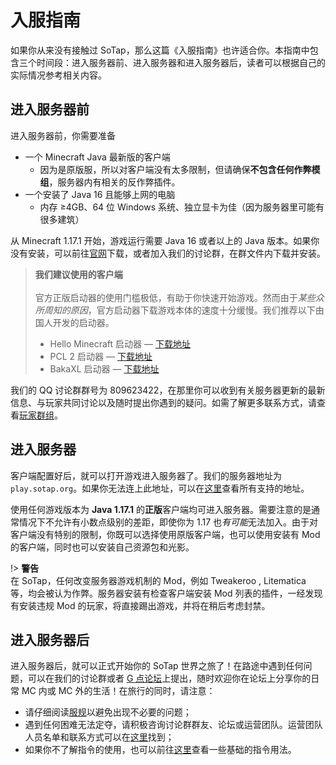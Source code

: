 # 入服指南

如果你从来没有接触过 SoTap，那么这篇《入服指南》也许适合你。本指南中包含三个时间段：进入服务器前、进入服务器和进入服务器后，读者可以根据自己的实际情况参考相关内容。

## 进入服务器前

进入服务器前，你需要准备

- 一个 Minecraft Java 最新版的客户端
  - 因为是原版服，所以对客户端没有太多限制，但请确保**不包含任何作弊模组**，服务器内有相关的反作弊插件。
- 一个安装了 Java 16 且能够上网的电脑
  - 内存 ≥4GB、64 位 Windows 系统、独立显卡为佳（因为服务器里可能有很多建筑）

从 Minecraft 1.17.1 开始，游戏运行需要 Java 16 或者以上的 Java 版本。如果你没有安装，可以前往[官网](https://www.oracle.com/java/technologies/javase-jdk16-downloads.html)下载，或者加入我们的讨论群，在群文件内下载并安装。

> **我们建议使用的客户端**<br><br>
> 官方正版启动器的使用门槛极低，有助于你快速开始游戏。然而由于*某些众所周知的原因*，官方启动器下载游戏本体的速度十分缓慢。我们推荐以下由国人开发的启动器。
> - Hello Minecraft 启动器 — [下载地址](https://hmcl.huangyuhui.net/download)
> - PCL 2 启动器 — [下载地址](https://afdian.net/p/0164034c016c11ebafcb52540025c377)
> - BakaXL 启动器 — [下载地址](https://www.bakaxl.com/)

我们的 QQ 讨论群群号为 809623422，在那里你可以收到有关服务器更新的最新信息、与玩家共同讨论以及随时提出你遇到的疑问。如需了解更多联系方式，请查看[玩家群组](/groups.md)。

## 进入服务器

客户端配置好后，就可以打开游戏进入服务器了。我们的服务器地址为 `play.sotap.org`。如果你无法连上此地址，可以在[这里](//sotap.org/ecosystem)查看所有支持的地址。

使用任何游戏版本为 **Java 1.17.1** 的**正版**客户端均可进入服务器。需要注意的是通常情况下不允许有小数点级别的差距，即使你为 1.17 也*有可能*无法加入。由于对客户端没有特别的限制，你既可以选择使用原版客户端，也可以使用安装有 Mod 的客户端，同时也可以安装自己资源包和光影。

!> **警告**<br>在 SoTap，任何改变服务器游戏机制的 Mod，例如 Tweakeroo , Litematica 等，均会被认为作弊。服务器安装有检查客户端安装 Mod 列表的插件，一经发现有安装违规 Mod 的玩家，将直接踢出游戏，并将在稍后考虑封禁。

## 进入服务器后

进入服务器后，就可以正式开始你的 SoTap 世界之旅了！在路途中遇到任何问题，可以在我们的讨论群或者 [G 点论坛](//g.sotap.org)上提出，随时欢迎你在论坛上分享你的日常 MC 内或 MC 外的生活！在旅行的同时，请注意：

- 请仔细阅读[服规](https://sotap.org/rules)以避免出现不必要的问题；
- 遇到任何困难无法定夺，请积极咨询讨论群群友、论坛或运营团队。运营团队人员名单和联系方式可以在[这里](/about/management.md)找到；
- 如果你不了解指令的使用，也可以前往[这里](/plugins/commands.md)查看一些基础的指令用法。
